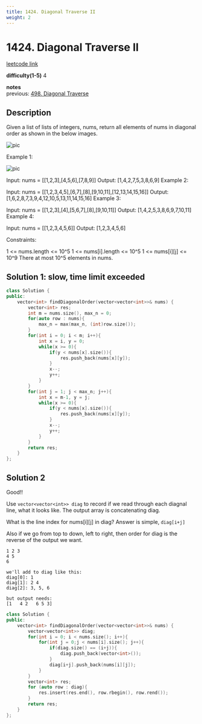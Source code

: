 ```yaml
---
title: 1424. Diagonal Traverse II
weight: 2
---
```

# 1424. Diagonal Traverse II
[leetcode link](https://leetcode.com/problems/diagonal-traverse-ii/)

**difficulty(1-5)** 
4

**notes**   
previous: [498. Diagonal Traverse](498)

## Description
Given a list of lists of integers, nums, return all elements of nums in diagonal order as shown in the below images.
 
![pic](https://assets.leetcode.com/uploads/2020/04/08/sample_1_1784.png)

Example 1:

![pic](https://assets.leetcode.com/uploads/2020/04/08/sample_2_1784.png)

Input: nums = [[1,2,3],[4,5,6],[7,8,9]]
Output: [1,4,2,7,5,3,8,6,9]
Example 2:



Input: nums = [[1,2,3,4,5],[6,7],[8],[9,10,11],[12,13,14,15,16]]
Output: [1,6,2,8,7,3,9,4,12,10,5,13,11,14,15,16]
Example 3:

Input: nums = [[1,2,3],[4],[5,6,7],[8],[9,10,11]]
Output: [1,4,2,5,3,8,6,9,7,10,11]
Example 4:

Input: nums = [[1,2,3,4,5,6]]
Output: [1,2,3,4,5,6]
 

Constraints:

1 <= nums.length <= 10^5
1 <= nums[i].length <= 10^5
1 <= nums[i][j] <= 10^9
There at most 10^5 elements in nums.

## Solution 1: slow, time limit exceeded

```c++
class Solution {
public:
    vector<int> findDiagonalOrder(vector<vector<int>>& nums) {
        vector<int> res;
        int m = nums.size(), max_n = 0;
        for(auto row : nums){
            max_n = max(max_n, (int)row.size());
        }   
        for(int i = 0; i < m; i++){
            int x = i, y = 0;
            while(x >= 0){
                if(y < nums[x].size()){
                    res.push_back(nums[x][y]);
                }
                x--;
                y++;
            }
        }
        for(int j = 1; j < max_n; j++){
            int x = m-1, y = j;
            while(x >= 0){
                if(y < nums[x].size()){
                    res.push_back(nums[x][y]);
                }
                x--;
                y++;
            }
        }
        return res;
    }
};
```
## Solution 2

Good!!

Use `vector<vector<int>> diag` to record if we read through each diagnal line, what it looks like. The output array is concatenating diag.

What is the line index for nums[i][j] in diag? Answer is simple, `diag[i+j]`

Also if we go from top to down, left to right, then order for diag is the reverse of the output we want. 

```
1 2 3
4 5
6

we'll add to diag like this:
diag[0]: 1 
diag[1]: 2 4
diag[2]: 3, 5, 6

but output needs:
[1   4 2   6 5 3]
```

```c++
class Solution {
public:
    vector<int> findDiagonalOrder(vector<vector<int>>& nums) {
        vector<vector<int>> diag;
        for(int i = 0; i < nums.size(); i++){
            for(int j = 0;j < nums[i].size(); j++){
                if(diag.size() == (i+j)){
                    diag.push_back(vector<int>());
                }
                diag[i+j].push_back(nums[i][j]);
            }
        }
        vector<int> res;
        for (auto row : diag){
            res.insert(res.end(), row.rbegin(), row.rend());
        }
        return res;
    }
};
```

